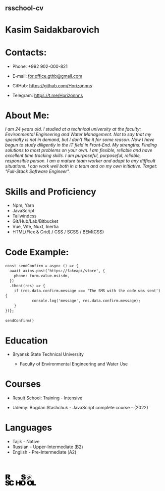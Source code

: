 ## rsschool-cv

# __Kasim Saidakbarovich__

# Contacts:

- Phone: +992 902-000-821

* E-mail: for.office.gthb@gmail.com

* GitHub: https://github.com/Horizonnns

- Telegram: https://t.me/Horizonnns

# About Me:

_I am 24 years old. I studied at a technical university at the faculty: Environmental Engineering and Water Management. Not to say that my specialty is not in demand, but I don’t like it for some reason. Now I have begun to study diligently in the IT field in Front-End. My strengths:
Finding solutions to most problems on your own.
I am flexible, reliable and have excellent time tracking skills. I am purposeful, purposeful, reliable, responsible person. I am a mature team worker and adapt to any difficult situations. I can work well both in a team and on my own initiative.
Target: "Full-Stack Software Engineer"._

# Skills and Proficiency 
- Npm, Yarn 
- JavaScript
- Tailwindcss
- Git/Hub/Lab/Bitbucket
- Vue, Vite, Nuxt, Inertia
- HTML(Flex & Grid) / CSS / SCSS / BEM(CSS)

# Code Example:

```
const sendConfirm = async () => {
  await axios.post('https://fakeapi/store', {
    phone: form.value.msisdn,
  })
  .then((res) => {
    if (res.data.confirm.message === 'The SMS with the code was sent') {
			console.log('message', res.data.confirm.message);
    }
})};

sendConfirm()
```

# Education

- Bryansk State Technical University

  - Faculty of Environmental Engineering and Water Use

# Courses

- Result School: Training - Intensive

* Udemy: Bogdan Stashchuk - JavaScript complete course - (2022)

# Languages

- Tajik - Native
- Russian - Upper-Intermediate (В2)
- English - Pre-Intermediate (А2)

<p>
<br>
<br>
</p>

<img src="rs_school_img.svg" width="100"/>
